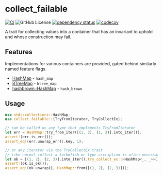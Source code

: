 # collect_failable

[![CI](https://github.com/MaxMahem/collect_failable/workflows/CI/badge.svg)](https://github.com/MaxMahem/collect_failable/actions)
![GitHub License](https://img.shields.io/github/license/maxmahem/collect_failable)
[![dependency status](https://deps.rs/repo/github/maxmahem/collect_failable/status.svg)](https://deps.rs/repo/github/maxmahem/collect_failable)
[![codecov](https://codecov.io/github/MaxMahem/collect_failable/graph/badge.svg?token=6JJF59BIO3)](https://codecov.io/github/MaxMahem/collect_failable)

A trait for collecting values into a container that has an invariant to uphold and whose construction may fail.

## Features

Implementations for various containers are provided, gated behind similarly named feature flags.
* [HashMap](https://doc.rust-lang.org/std/collections/struct.HashMap.html) - `hash_map`
* [BTreeMap](https://doc.rust-lang.org/std/collections/struct.BTreeMap.html) - `btree_map`
* [hashbrown::HashMap](https://docs.rs/hashbrown/latest/hashbrown/struct.HashMap.html) - `hash_brown`

## Usage

```rust
use std::collections::HashMap;
use collect_failable::{TryFromIterator, TryCollectEx};

// can be called on any type that implements TryFromIterator
let err = HashMap::try_from_iter([(1, 2), (1, 3)].into_iter());
assert!(err.is_err());
assert_eq!(err.unwrap_err().key, 1);

// or any iterator via the TryCollectEx trait
// like normal collect a turbofish or type ascription is often necessary to disambiguate
let ok = [(1, 2), (2, 3)].into_iter().try_collect_ex::<HashMap<_, _>>();
assert!(ok.is_ok());
assert_eq!(ok.unwrap(), HashMap::from([(1, 2), (2, 3)]));
```
